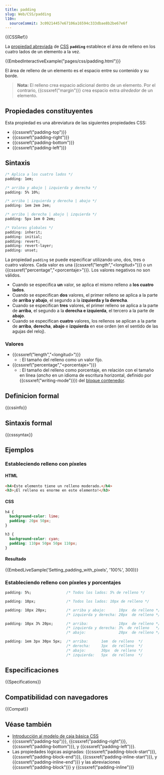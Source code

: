 ```yaml
---
title: padding
slug: Web/CSS/padding
l10n:
  sourceCommit: 3c09214457e67106a16594c333dbae8b2be67e6f
---
```


{{CSSRef}}

La [propiedad abreviada](/es/docs/Web/CSS/Shorthand_properties) de [CSS](/es/docs/Web/CSS) **`padding`** establece el área de relleno en los cuatro lados de un elemento a la vez.

{{EmbedInteractiveExample("pages/css/padding.html")}}

El área de relleno de un elemento es el espacio entre su contenido y su borde.

> **Nota:** El relleno crea espacio adicional dentro de un elemento. Por el contrario, {{cssxref("margin")}} crea espacio extra _alrededor_ de un elemento.

## Propiedades constituyentes

Esta propiedad es una abreviatura de las siguientes propiedades CSS:

- {{cssxref("padding-top")}}
- {{cssxref("padding-right")}}
- {{cssxref("padding-bottom")}}
- {{cssxref("padding-left")}}

## Sintaxis

```css
/* Aplica a los cuatro lados */
padding: 1em;

/* arriba y abajo | izquierda y derecha */
padding: 5% 10%;

/* arriba | izquierda y derecha | abajo */
padding: 1em 2em 2em;

/* arriba | derecha | abajo | izquierda */
padding: 5px 1em 0 2em;

/* Valores globales */
padding: inherit;
padding: initial;
padding: revert;
padding: revert-layer;
padding: unset;
```

La propiedad `padding` se puede especificar utilizando uno, dos, tres o cuatro valores. Cada valor es una {{cssxref("length","&lt;longitud&gt;")}} o un {{cssxref("percentage","&lt;porcentaje&gt;")}}. Los valores negativos no son válidos.

- Cuando se especifica **un** valor, se aplica el mismo relleno a **los cuatro lados**.
- Cuando se especifican **dos** valores, el primer relleno se aplica a la parte de **arriba y abajo**, el segundo a la **izquierda y la derecha**.
- Cuando se especifican **tres** valores, el primer relleno se aplica a la parte de **arriba**, el segundo a la **derecha e izquierda**, el tercero a la parte de **abajo**.
- Cuando se especifican **cuatro** valores, los rellenos se aplican a la parte de **arriba**, **derecha**, **abajo** e **izquierda** en ese orden (en el sentido de las agujas del reloj).

### Valores

- {{cssxref("length","&lt;longitud&gt;")}}
  - : El tamaño del relleno como un valor fijo.
- {{cssxref("percentage","&lt;porcentaje&gt;")}}
  - : El tamaño del relleno como porcentaje, en relación con el tamaño en línea (_ancho_ en un idioma de escritura horizontal, definido por {{cssxref("writing-mode")}}) del [bloque contenedor](/es/docs/Web/CSS/Containing_block).

## Definicion formal

{{cssinfo}}

## Sintaxis formal

{{csssyntax}}

## Ejemplos

### Estableciendo relleno con píxeles

#### HTML

```html
<h4>Este elemento tiene un relleno moderado.</h4>
<h3>¡El relleno es enorme en este elemento!</h3>
```

#### CSS

```css
h4 {
  background-color: lime;
  padding: 20px 50px;
}

h3 {
  background-color: cyan;
  padding: 110px 50px 50px 110px;
}
```

#### Resultado

{{EmbedLiveSample('Setting_padding_with_pixels', '100%', 300)}}

### Estableciendo relleno con píxeles y porcentajes

```css
padding: 5%;                /* Todos los lados: 5% de relleno */

padding: 10px;              /* Todos los lados: 10px de relleno */

padding: 10px 20px;         /* arriba y abajo:      10px  de relleno */
                            /* izquierda y derecha: 20px  de relleno */

padding: 10px 3% 20px;      /* arriba:              10px  de relleno */
                            /* izquierda y derecha: 3%  de relleno   */
                            /* abajo:               20px  de relleno */

padding: 1em 3px 30px 5px;  /* arriba:      1em  de relleno  */
                            /* derecha:     3px  de relleno  */
                            /* abajo:       30px  de relleno */
                            /* izquierda:   5px  de relleno  */
```

## Especificaciones

{{Specifications}}

## Compatibilidad con navegadores

{{Compat}}

## Véase también

- [Introducción al modelo de caja básica CSS](/es/docs/Web/CSS/CSS_Box_Model/introduction_to_the_CSS_box_model)
- {{cssxref("padding-top")}}, {{cssxref("padding-right")}}, {{cssxref("padding-bottom")}}, y {{cssxref("padding-left")}}.
- Las propiedades lógicas asignadas: {{cssxref("padding-block-start")}}, {{cssxref("padding-block-end")}}, {{cssxref("padding-inline-start")}}, y {{cssxref("padding-inline-end")}} y las abreviaciones {{cssxref("padding-block")}} y {{cssxref("padding-inline")}}
